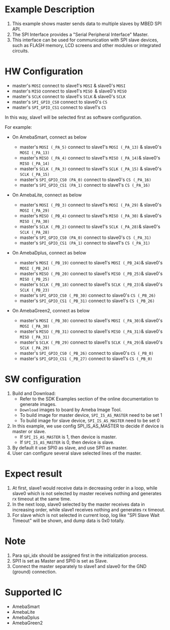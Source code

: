 # Example Description

1. This example shows master sends data to multiple slaves by MBED SPI API.
2. The SPI Interface provides a "Serial Peripheral Interface" Master.
3. This interface can be used for communication with SPI slave devices, such as FLASH memory, LCD screens and other modules or integrated circuits.

# HW Configuration

- master's `MOSI` connect to slave1's `MOSI` & slave0's `MOSI`
- master's `MISO` connect to slave1's `MISO `& slave0's `MISO`
- master's `SCLK` connect to slave1's `SCLK` & slave0's `SCLK`
- master's `SPI_GPIO_CS0` connect to slave0's `CS`
- master's `SPI_GPIO_CS1` connect to slave1's `CS`

In this way, slave1 will be selected first as software configuration.

For example:

- On AmebaSmart, connect as below

  - master's `MOSI (_PA_5)` connect to slave1's `MOSI (_PA_13)` & slave0's `MOSI (_PA_13)`
  - master's `MISO (_PA_4)` connect to slave1's `MISO (_PA_14)`& slave0's `MISO (_PA_14)`
  - master's `SCLK (_PA_3)` connect to slave1's `SCLK (_PA_15)` & slave0's `SCLK (_PA_15)`
  - master's `SPI_GPIO_CS0 (PA_0)` connect to slave0's `CS (_PA_16)`
  - master's `SPI_GPIO_CS1 (PA_1)` connect to slave1's `CS (_PA_16)`
- On AmebaLite, connect as below

  - master's `MOSI (_PB_3)` connect to slave1's `MOSI (_PA_29)` & slave0's `MOSI (_PA_29)`
  - master's `MISO (_PB_4)` connect to slave1's `MISO (_PA_30)` & slave0's `MISO (_PA_30)`
  - master's `SCLK (_PB_2)` connect to slave1's `SCLK (_PA_28)`& slave0's `SCLK (_PA_28)`
  - master's `SPI_GPIO_CS0 (PA_0)` connect to slave0's `CS (_PA_31)`
  - master's `SPI_GPIO_CS1 (PA_1)` connect to slave1's `CS (_PA_31)`
- On AmebaDplus, connect as below

  - master's `MOSI (_PB_19)` connect to slave1's `MOSI (_PB_24)`& slave0's `MOSI (_PB_24)`
  - master's `MISO (_PB_20)` connect to slave1's `MISO (_PB_25)`& slave0's `MISO (_PB_25)`
  - master's `SCLK (_PB_18)` connect to slave1's `SCLK (_PB_23)`& slave0's `SCLK (_PB_23)`
  - master's `SPI_GPIO_CS0 (_PB_30)` connect to slave0's `CS (_PB_26)`
  - master's `SPI_GPIO_CS1 (_PB_31)` connect to slave1's `CS (_PB_26)`
- On AmebaGreen2, connect as below

  - master's `MOSI (_PB_30)` connect to slave1's `MOSI (_PA_30)`& slave0's `MOSI (_PA_30)`
  - master's `MISO (_PB_31)` connect to slave1's `MISO (_PA_31)`& slave0's `MISO (_PA_31)`
  - master's `SCLK (_PB_29)` connect to slave1's `SCLK (_PA_29)`& slave0's `SCLK (_PA_29)`
  - master's `SPI_GPIO_CS0 (_PB_26)` connect to slave0's `CS (_PB_0)`
  - master's `SPI_GPIO_CS1 (_PB_27)` connect to slave1's `CS (_PB_0)`

# SW configuration

1. Build and Download:
   * Refer to the SDK Examples section of the online documentation to generate images.
   * `Download` images to board by Ameba Image Tool.
    - To build image for master device, `SPI_IS_AS_MASTER` need to be set 1
    - To build image for slave device, `SPI_IS_AS_MASTER` need to be set 0
2. In this example, we use config SPI_IS_AS_MASTER to decide if device is master or slave.
   - If `SPI_IS_AS_MASTER` is 1, then device is master.
   - If `SPI_IS_AS_MASTER` is 0, then device is slave.
3. By default it use SPI0 as slave, and use SPI1 as master.
4. User can configure several slave selected lines of the master.

# Expect result

1. At first, slave1 would receive data in decreasing order in a loop, while slave0 which is not selected by master receives nothing and generates rx timeout at the same time.
2. In the next loop, slave0 selected by the master receives data in increasing order, while slave1 receives nothing and generates rx timeout.
3. For slave which is not selected in current loop, log like "SPI Slave Wait Timeout" will be shown, and dump data is 0x0 totally.

# Note

1. Para spi_idx should be assigned first in the initialization process.
2. SPI1 is set as Master and SPI0 is set as Slave.
3. Connect the master separately to slave1 and slave0 for the GND (ground) connection.

# Supported IC

- AmebaSmart
- AmebaLite
- AmebaDplus
- AmebaGreen2
